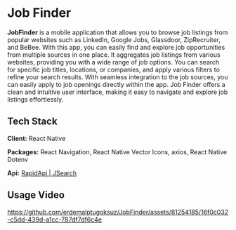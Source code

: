 # Job Finder

**JobFinder** is a mobile application that allows you to browse job listings from popular websites such as LinkedIn, Google Jobs, Glassdoor, ZipRecruiter, and BeBee. With this app, you can easily find and explore job opportunities from multiple sources in one place. It aggregates job listings from various websites, providing you with a wide range of job options. You can search for specific job titles, locations, or companies, and apply various filters to refine your search results. With seamless integration to the job sources, you can easily apply to job openings directly within the app. Job Finder offers a clean and intuitive user interface, making it easy to navigate and explore job listings effortlessly.


## Tech Stack

**Client:** React Native

**Packages:** React Navigation, React Native Vector Icons, axios, React Native Dotenv

**Api:** [RapidApi | JSearch](https://rapidapi.com/letscrape-6bRBa3QguO5/api/jsearch) 

## Usage Video

https://github.com/erdemalptugoksuz/JobFinder/assets/81254185/16f0c032-c5dd-439d-a1cc-787df7df6c4e
